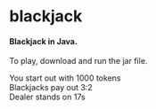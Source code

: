 # blackjack
#### Blackjack in Java.
To play, download and run the jar file.

You start out with 1000 tokens <br>
Blackjacks pay out 3:2 <br>
Dealer stands on 17s
